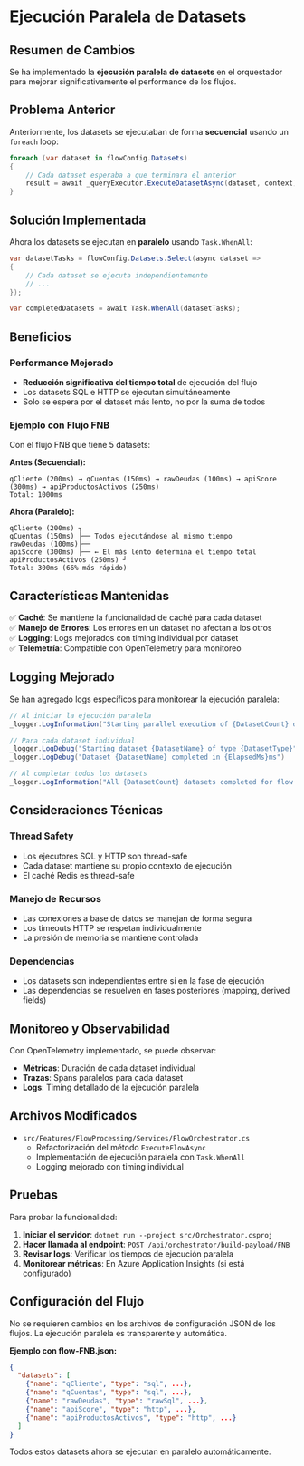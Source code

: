 # Ejecución Paralela de Datasets

## Resumen de Cambios

Se ha implementado la **ejecución paralela de datasets** en el orquestador para mejorar significativamente el performance de los flujos.

## Problema Anterior

Anteriormente, los datasets se ejecutaban de forma **secuencial** usando un `foreach` loop:

```csharp
foreach (var dataset in flowConfig.Datasets)
{
    // Cada dataset esperaba a que terminara el anterior
    result = await _queryExecutor.ExecuteDatasetAsync(dataset, context);
}
```

## Solución Implementada

Ahora los datasets se ejecutan en **paralelo** usando `Task.WhenAll`:

```csharp
var datasetTasks = flowConfig.Datasets.Select(async dataset =>
{
    // Cada dataset se ejecuta independientemente
    // ...
});

var completedDatasets = await Task.WhenAll(datasetTasks);
```

## Beneficios

### Performance Mejorado

- **Reducción significativa del tiempo total** de ejecución del flujo
- Los datasets SQL e HTTP se ejecutan simultáneamente
- Solo se espera por el dataset más lento, no por la suma de todos

### Ejemplo con Flujo FNB

Con el flujo FNB que tiene 5 datasets:

**Antes (Secuencial):**

```
qCliente (200ms) → qCuentas (150ms) → rawDeudas (100ms) → apiScore (300ms) → apiProductosActivos (250ms)
Total: 1000ms
```

**Ahora (Paralelo):**

```
qCliente (200ms) ┐
qCuentas (150ms) ├── Todos ejecutándose al mismo tiempo
rawDeudas (100ms)├──
apiScore (300ms) ├── ← El más lento determina el tiempo total
apiProductosActivos (250ms) ┘
Total: 300ms (66% más rápido)
```

## Características Mantenidas

✅ **Caché**: Se mantiene la funcionalidad de caché para cada dataset  
✅ **Manejo de Errores**: Los errores en un dataset no afectan a los otros  
✅ **Logging**: Logs mejorados con timing individual por dataset  
✅ **Telemetría**: Compatible con OpenTelemetry para monitoreo

## Logging Mejorado

Se han agregado logs específicos para monitorear la ejecución paralela:

```csharp
// Al iniciar la ejecución paralela
_logger.LogInformation("Starting parallel execution of {DatasetCount} datasets for flow {FlowName}")

// Para cada dataset individual
_logger.LogDebug("Starting dataset {DatasetName} of type {DatasetType}")
_logger.LogDebug("Dataset {DatasetName} completed in {ElapsedMs}ms")

// Al completar todos los datasets
_logger.LogInformation("All {DatasetCount} datasets completed for flow {FlowName}")
```

## Consideraciones Técnicas

### Thread Safety

- Los ejecutores SQL y HTTP son thread-safe
- Cada dataset mantiene su propio contexto de ejecución
- El caché Redis es thread-safe

### Manejo de Recursos

- Las conexiones a base de datos se manejan de forma segura
- Los timeouts HTTP se respetan individualmente
- La presión de memoria se mantiene controlada

### Dependencias

- Los datasets son independientes entre sí en la fase de ejecución
- Las dependencias se resuelven en fases posteriores (mapping, derived fields)

## Monitoreo y Observabilidad

Con OpenTelemetry implementado, se puede observar:

- **Métricas**: Duración de cada dataset individual
- **Trazas**: Spans paralelos para cada dataset
- **Logs**: Timing detallado de la ejecución paralela

## Archivos Modificados

- `src/Features/FlowProcessing/Services/FlowOrchestrator.cs`
  - Refactorización del método `ExecuteFlowAsync`
  - Implementación de ejecución paralela con `Task.WhenAll`
  - Logging mejorado con timing individual

## Pruebas

Para probar la funcionalidad:

1. **Iniciar el servidor**: `dotnet run --project src/Orchestrator.csproj`
2. **Hacer llamada al endpoint**: `POST /api/orchestrator/build-payload/FNB`
3. **Revisar logs**: Verificar los tiempos de ejecución paralela
4. **Monitorear métricas**: En Azure Application Insights (si está configurado)

## Configuración del Flujo

No se requieren cambios en los archivos de configuración JSON de los flujos. La ejecución paralela es transparente y automática.

**Ejemplo con flow-FNB.json:**

```json
{
  "datasets": [
    {"name": "qCliente", "type": "sql", ...},
    {"name": "qCuentas", "type": "sql", ...},
    {"name": "rawDeudas", "type": "rawSql", ...},
    {"name": "apiScore", "type": "http", ...},
    {"name": "apiProductosActivos", "type": "http", ...}
  ]
}
```

Todos estos datasets ahora se ejecutan en paralelo automáticamente.
